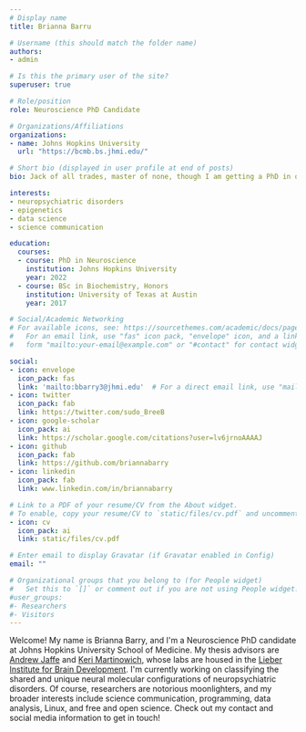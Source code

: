 ```yaml
---
# Display name
title: Brianna Barru

# Username (this should match the folder name)
authors:
- admin

# Is this the primary user of the site?
superuser: true

# Role/position
role: Neuroscience PhD Candidate

# Organizations/Affiliations
organizations:
- name: Johns Hopkins University
  url: "https://bcmb.bs.jhmi.edu/"

# Short bio (displayed in user profile at end of posts)
bio: Jack of all trades, master of none, though I am getting a PhD in one.

interests:
- neuropsychiatric disorders
- epigenetics
- data science
- science communication

education:
  courses:
  - course: PhD in Neuroscience
    institution: Johns Hopkins University
    year: 2022
  - course: BSc in Biochemistry, Honors
    institution: University of Texas at Austin
    year: 2017

# Social/Academic Networking
# For available icons, see: https://sourcethemes.com/academic/docs/page-builder/#icons
#   For an email link, use "fas" icon pack, "envelope" icon, and a link in the
#   form "mailto:your-email@example.com" or "#contact" for contact widget.

social:
- icon: envelope
  icon_pack: fas
  link: 'mailto:bbarry3@jhmi.edu'  # For a direct email link, use "mailto:test@example.org".
- icon: twitter
  icon_pack: fab
  link: https://twitter.com/sudo_BreeB
- icon: google-scholar
  icon_pack: ai
  link: https://scholar.google.com/citations?user=lv6jrnoAAAAJ
- icon: github
  icon_pack: fab
  link: https://github.com/briannabarry
- icon: linkedin
  icon_pack: fab
  link: www.linkedin.com/in/briannabarry

# Link to a PDF of your resume/CV from the About widget.
# To enable, copy your resume/CV to `static/files/cv.pdf` and uncomment the lines below.
- icon: cv
  icon_pack: ai
  link: static/files/cv.pdf

# Enter email to display Gravatar (if Gravatar enabled in Config)
email: ""

# Organizational groups that you belong to (for People widget)
#   Set this to `[]` or comment out if you are not using People widget.
#user_groups:
#- Researchers
#- Visitors
---
```


Welcome! My name is Brianna Barry, and I'm a Neuroscience PhD candidate at Johns Hopkins University School of Medicine. My thesis advisors are [Andrew Jaffe](http://aejaffe.com) and [Keri Martinowich](http://neuroscience.jhu.edu/research/faculty/56), whose labs are housed in the [Lieber Institute for Brain Development](https://libd.org). I'm currently working on classifying the shared and unique neural molecular configurations of neuropsychiatric disorders. Of course, researchers are notorious moonlighters, and my broader interests include  science communication, programming, data analysis, Linux, and free and open science. Check out my contact and social media information to get in touch! 
